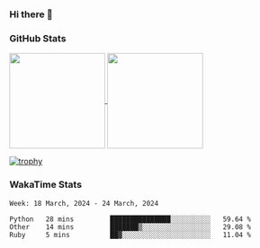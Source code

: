 ### Hi there 👋

### GitHub Stats

<a href="https://github.com/anuraghazra/github-readme-stats">
  <img align="center" height="170px" src="https://github-readme-stats.vercel.app/api/top-langs/?username=tksfjt1024&layout=compact&count_private=true&show_icons=true&show_icons=true&theme=graywhite" />
</a>
<a href="https://github.com/anuraghazra/github-readme-stats">
  <img align="center" height="170px" src="https://github-readme-stats.vercel.app/api?username=tksfjt1024&count_private=true&show_icons=true&show_icons=true&theme=graywhite" />
</a>

[![trophy](https://github-profile-trophy.vercel.app/?username=tksfjt1024)](https://github.com/ryo-ma/github-profile-trophy)

### WakaTime Stats

<!--START_SECTION:waka-->
```text
Week: 18 March, 2024 - 24 March, 2024

Python   28 mins         ███████████████░░░░░░░░░░   59.64 % 
Other    14 mins         ███████▒░░░░░░░░░░░░░░░░░   29.08 % 
Ruby     5 mins          ██▓░░░░░░░░░░░░░░░░░░░░░░   11.04 % 
```
<!--END_SECTION:waka-->
